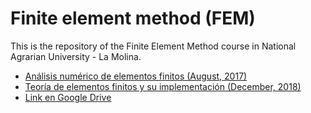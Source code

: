 Finite element method (FEM)
===

This is the repository of the Finite Element Method course in National Agrarian University - La Molina.

* [Análisis numérico de elementos finitos (August, 2017)](https://github.com/carlosal1015/Finite-element-method-FEM/tree/master/2017)
* [Teoría de elementos finitos y su implementación (December, 2018)](https://github.com/carlosal1015/Finite-element-method-FEM/tree/master/2018)
* [Link en Google Drive](https://goo.gl/9etAVP)
